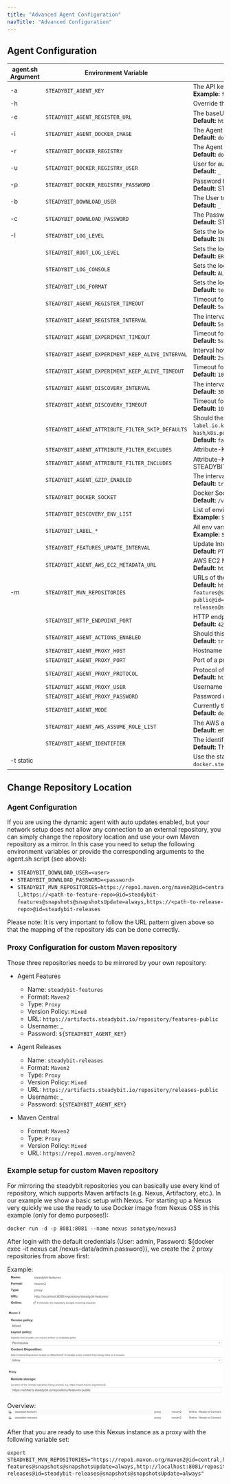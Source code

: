 ```yaml
---
title: "Advanced Agent Configuration"
navTitle: "Advanced Configuration"
---
```


## Agent Configuration

| agent.sh Argument | Environment Variable                             | Description                                                                                                                                                                                                                                                                                                                                       |
|-------------------|--------------------------------------------------|---------------------------------------------------------------------------------------------------------------------------------------------------------------------------------------------------------------------------------------------------------------------------------------------------------------------------------------------------|
| -a                | `STEADYBIT_AGENT_KEY`                            | The API key the agent uses <br/> **Example:** `foobar`                                                                                                                                                                                                                                                                                            |
| -h                |                                                  | Override the hostname for the docker container to use. Useful on docker for mac                                                                                                                                                                                                                                                                   |
| -e                | `STEADYBIT_AGENT_REGISTER_URL`                   | The baseUrl where the agent registers. <br/> **Default:** `https://platform.steadybit.io`                                                                                                                                                                                                                                                         |
| -i                | `STEADYBIT_AGENT_DOCKER_IMAGE`                   | The Agent Docker image to use. <br/> **Default:** `docker.steadybit.io/steadybit/agent:latest`                                                                                                                                                                                                                                                    |
| -r                | `STEADYBIT_DOCKER_REGISTRY`                      | The Agent Docker registry to use. <br/> **Default:** `docker.steadybit.io`                                                                                                                                                                                                                                                                        |
| -u                | `STEADYBIT_DOCKER_REGISTRY_USER`                 | User for authenticating against the Docker Registry. <br/> **Default:** `_`                                                                                                                                                                                                                                                                       |
| -p                | `STEADYBIT_DOCKER_REGISTRY_PASSWORD`             | Password for authenticating against the Docker Registry. <br/> **Default:** STEADYBIT_AGENT_KEY                                                                                                                                                                                                                                                   |
| -b                | `STEADYBIT_DOWNLOAD_USER`                        | The User to authenticate with the steadybit agent repositories <br/> **Default:** `_`                                                                                                                                                                                                                                                             |
| -c                | `STEADYBIT_DOWNLOAD_PASSWORD`                    | The Password to authenticate with the steadybit agent repositories <br/> **Default:** STEADYBIT_AGENT_KEY                                                                                                                                                                                                                                         |
| -l                | `STEADYBIT_LOG_LEVEL`                            | Sets the loglevel for the com.steadybit logger <br/> **Default:** `INFO`                                                                                                                                                                                                                                                                          |
|                   | `STEADYBIT_ROOT_LOG_LEVEL`                       | Sets the loglevel for the root logger <br/> **Default:** `ERROR`                                                                                                                                                                                                                                                                                  |
|                   | `STEADYBIT_LOG_CONSOLE`                          | Sets the loglevel threshold for the console logger <br/> **Default:** `ALL`                                                                                                                                                                                                                                                                       |
|                   | `STEADYBIT_LOG_FORMAT`                           | Sets the log format for the console logger (`json` or `text`) <br/> **Default:** `text`                                                                                                                                                                                                                                                           |
|                   | `STEADYBIT_AGENT_REGISTER_TIMEOUT`               | Timeout for the registration request. <br/> **Default:** `5s`                                                                                                                                                                                                                                                                                     |
|                   | `STEADYBIT_AGENT_REGISTER_INTERVAL`              | The interval how often the agent registers at the platform. <br/> **Default:** `5s`                                                                                                                                                                                                                                                               |
|                   | `STEADYBIT_AGENT_EXPERIMENT_TIMEOUT`             | Timeout for the request to connect to an experiment. <br/> **Default:** `5s`                                                                                                                                                                                                                                                                      |
|                   | `STEADYBIT_AGENT_EXPERIMENT_KEEP_ALIVE_INTERVAL` | Interval how often a keep alive is sent during an experiment. <br/> **Default:** `2s`                                                                                                                                                                                                                                                             |
|                   | `STEADYBIT_AGENT_EXPERIMENT_KEEP_ALIVE_TIMEOUT`  | Timeout for a keep alive during an experiment <br/> **Default:** `10s`                                                                                                                                                                                                                                                                            |
|                   | `STEADYBIT_AGENT_DISCOVERY_INTERVAL`             | The interval of often the agent runs the discovery. <br/> **Default:** `30s`                                                                                                                                                                                                                                                                      |
|                   | `STEADYBIT_AGENT_DISCOVERY_TIMEOUT`              | Timeout for the discovery. <br/> **Default:** `10s`                                                                                                                                                                                                                                                                                               |
|                   | `STEADYBIT_AGENT_ATTRIBUTE_FILTER_SKIP_DEFAULTS` | Should the default excludes be ignored? (Default excludes: `label.io.kubernetes.**`,`label.annotation.io.kubernetes.**`,`k8s.pod.label.controller-revision-hash`,`k8s.pod.label.pod-template-generation`,`k8s.pod.label.pod-template-hash`) <br/> **Default:** `false`                                                                            |
|                   | `STEADYBIT_AGENT_ATTRIBUTE_FILTER_EXCLUDES`      | Attribute-Keys which should not be sent to the platform.                                                                                                                                                                                                                                                                                          |
|                   | `STEADYBIT_AGENT_ATTRIBUTE_FILTER_INCLUDES`      | Attribute-Keys which should be sent to the platform, even if they are excluded by STEADYBIT_AGENT_ATTRIBUTE_FILTER_EXCLUDES or the default excludes.                                                                                                                                                                                              |
|                   | `STEADYBIT_AGENT_GZIP_ENABLED`                   | The interval of often the agent runs the discovery. <br/> **Default:** `true`                                                                                                                                                                                                                                                                     |
|                   | `STEADYBIT_DOCKER_SOCKET`                        | Docker Socket to connect to. <br/> **Default:** `/var/run/docker.sock`                                                                                                                                                                                                                                                                            |
|                   | `STEADYBIT_DISCOVERY_ENV_LIST`                   | List of environment variables to inlude in the discovery <br/> **Example:** `STEADYBIT_DISCOVERY_ENV_LIST=STAGE,REGION`                                                                                                                                                                                                                           |
|                   | `STEADYBIT_LABEL_*`                              | All env vars with this prefix will be added as label <br/> **Example:** `STEADYBIT_LABEL_STAGE=test`                                                                                                                                                                                                                                              |
|                   | `STEADYBIT_FEATURES_UPDATE_INTERVAL`             | Update Interval for Features <br/> **Default:** `PT6H` (6 Hours)                                                                                                                                                                                                                                                                                  |
|                   | `STEADYBIT_AGENT_AWS_EC2_METADATA_URL`           | AWS EC2 Metadata URL <br/> **Default:** `http://169.254.169.254/latest/`                                                                                                                                                                                                                                                                          |
| -m                | `STEADYBIT_MVN_REPOSITORIES`                     | URLs of the steadybit agent repositories (Maven) <br/> **Default:** `https://artifacts.steadybit.io/repository/features-public@id=steadybit-features@snapshots@snapshotsUpdate=always,https://artifacts.steadybit.io/repository/releases-public@id=steadybit-releases@snapshots@snapshotsUpdate=always,https://repo1.maven.org/maven2@id=central` |
|                   | `STEADYBIT_HTTP_ENDPOINT_PORT`                   | HTTP endpoint port for the health check url <br/> **Default:** `42999`                                                                                                                                                                                                                                                                            |
|                   | `STEADYBIT_AGENT_ACTIONS_ENABLED`                | Should this agent be eligible for executing actions? <br/> **Default:** `true`                                                                                                                                                                                                                                                                    |
|                   | `STEADYBIT_AGENT_PROXY_HOST`                     | Hostname of a proxy to access steadybit platform <br/>                                                                                                                                                                                                                                                                                            |
|                   | `STEADYBIT_AGENT_PROXY_PORT`                     | Port of a proxy to access steadybit platform <br/>                                                                                                                                                                                                                                                                                                |
|                   | `STEADYBIT_AGENT_PROXY_PROTOCOL`                 | Protocol of a proxy to access steadybit platform <br/> **Default:** `http`                                                                                                                                                                                                                                                                        |
|                   | `STEADYBIT_AGENT_PROXY_USER`                     | Username of a proxy to access steadybit platform <br/>                                                                                                                                                                                                                                                                                            |
|                   | `STEADYBIT_AGENT_PROXY_PASSWORD`                 | Password of a proxy to access steadybit platform <br/>                                                                                                                                                                                                                                                                                            |
|                   | `STEADYBIT_AGENT_MODE`                           | Currently there are 2 modes: `default` and `aws`. More details for the `aws` mode can be found [here](40-aws-cloud.md) <br/> **Default:** `default`                                                                                                                                                                                               |
|                   | `STEADYBIT_AGENT_AWS_ASSUME_ROLE_LIST`           | The AWS agent has an option to assume into a list of given Role-ARNs. More detail [here](40-aws-cloud.md) <br/> **Default:** empty, means that the agent does not assume into roles and just uses its own credentials.                                                                                                                            |
|                   | `STEADYBIT_AGENT_IDENTIFIER`                     | The identifier which will be used to register the agent at the platform <br/> **Default:** The agent will use the hostname as identifier                                                                                                                                                                                                          |
| -t static         |                                                  | Use the static version of the agent. When using Docker please use the static version of the image: `docker.steadybit.io/steadybit/agent-static`                                                                                                                                                                                                   |

## Change Repository Location

### Agent Configuration

If you are using the dynamic agent with auto updates enabled, but your network setup does not allow any connection to an external repository,
you can simply change the repository location and use your own Maven repository as a mirror.
In this case you need to setup the following environment variables or provide the corresponding arguments to the agent.sh script (see above):

* `STEADYBIT_DOWNLOAD_USER=<user>`
* `STEADYBIT_DOWNLOAD_PASSWORD=<password>`
* `STEADYBIT_MVN_REPOSITORIES=https://repo1.maven.org/maven2@id=central,https://<path-to-feature-repo>@id=steadybit-features@snapshots@snapshotsUpdate=always,https://<path-to-release-repo>@id=steadybit-releases`

Please note: It is very important to follow the URL pattern given above so that the mapping of the repository ids can be done correctly.

### Proxy Configuration for custom Maven repository

Those three repositories needs to be mirrored by your own repository:

* Agent Features
  - Name: `steadybit-features`
  - Format: `Maven2`
  - Type: `Proxy`
  - Version Policy: `Mixed`
  - URL: `https://artifacts.steadybit.io/repository/features-public`
  - Username: _
  - Password: `${STEADYBIT_AGENT_KEY}`

* Agent Releases
  - Name: `steadybit-releases`
  - Format: `Maven2`
  - Type: `Proxy`
  - Version Policy: `Mixed`
  - URL: `https://artifacts.steadybit.io/repository/releases-public`
  - Username: _
  - Password: `${STEADYBIT_AGENT_KEY}`

* Maven Central
  - Format: `Maven2`
  - Type: `Proxy`
  - Version Policy: `Mixed`
  - URL: `https://repo1.maven.org/maven2`

### Example setup for custom Maven repository

For mirroring the steadybit repositories you can basically use every kind of repository, which supports Maven artifacts (e.g. Nexus, Artifactory, etc.).
In our example we show a basic setup with Nexus. For starting up a Nexus very quickly we use the ready to use Docker image from Nexus OSS in this example (only for demo purposes!):

```
docker run -d -p 8081:8081 --name nexus sonatype/nexus3
```

After login with the default credentials (User: admin, Password: ${docker exec -it nexus cat /nexus-data/admin.password}), we create the 2 proxy repositories from above first:

Example:
![Nexus Repository Example](nexus-repo.png)

Overview:
![Nexus Repositories Overview](nexus-repos.png)

After that you are ready to use this Nexus instance as a proxy with the following variable set:

```
export STEADYBIT_MVN_REPOSITORIES="https://repo1.maven.org/maven2@id=central,http://localhost:8081/repository/steadybit-features@snapshots@snapshotsUpdate=always,http://localhost:8081/repository/steadybit-releases@id=steadybit-releases@snapshots@snapshotsUpdate=always"
```
